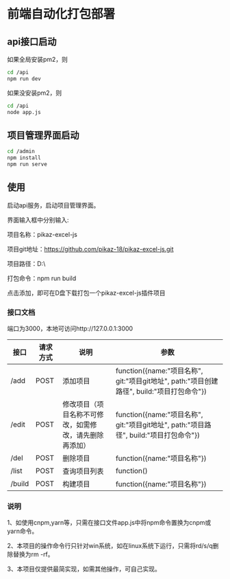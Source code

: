 <!--
 * @Author: zouzheng
 * @Date: 2020-06-22 17:48:54
 * @LastEditors: zouzheng
 * @LastEditTime: 2020-06-28 14:36:34
 * @Description: 这是XXX组件（页面）
--> 
# 前端自动化打包部署

## api接口启动
如果全局安装pm2，则
```bash
cd /api
npm run dev
```
如果没安装pm2，则
```bash
cd /api
node app.js
```

## 项目管理界面启动
```bash
cd /admin
npm install 
npm run serve
```

## 使用
启动api服务，启动项目管理界面。

界面输入框中分别输入:

项目名称：pikaz-excel-js

项目git地址：https://github.com/pikaz-18/pikaz-excel-js.git

项目路径：D:\

打包命令：npm run build

点击添加，即可在D盘下载打包一个pikaz-excel-js插件项目

### 接口文档

端口为3000，本地可访问http://127.0.0.1:3000

接口|请求方式|说明|参数
-|-|-|-
/add|POST|添加项目|function({name:"项目名称", git:"项目git地址", path:"项目创建路径", build:"项目打包命令"})
/edit|POST|修改项目（项目名称不可修改，如需修改，请先删除再添加）|function({name:"项目名称", git:"项目git地址", path:"项目路径", build:"项目打包命令"})
/del|POST|删除项目|function({name:"项目名称"})
/list|POST|查询项目列表|function()
/build|POST|构建项目|function({name:"项目名称"})

### 说明

1、如使用cnpm,yarn等，只需在接口文件app.js中将npm命令置换为cnpm或yarn命令。

2、本项目的操作命令行只针对win系统，如在linux系统下运行，只需将rd/s/q删除替换为rm -rf。

3、本项目仅提供最简实现，如需其他操作，可自己实现。

